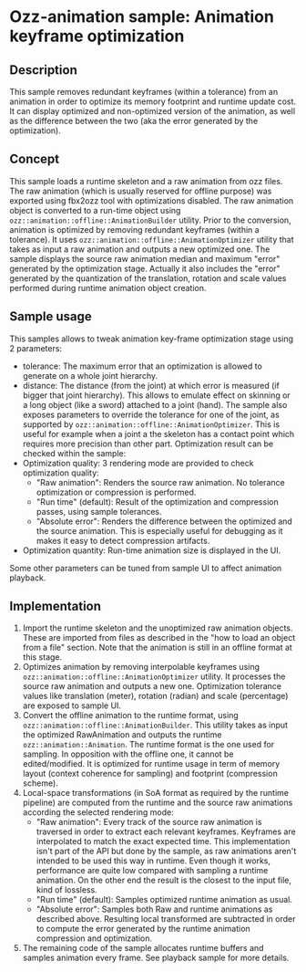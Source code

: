 # Ozz-animation sample: Animation keyframe optimization

## Description

This sample removes redundant keyframes (within a tolerance) from an animation in order to optimize its memory footprint and runtime update cost. It can display optimized and non-optimized version of the animation, as well as the difference between the two (aka the error generated by the optimization).

## Concept

This sample loads a runtime skeleton and a raw animation from ozz files. The raw animation (which is usually reserved for offline purpose) was exported using fbx2ozz tool with optimizations disabled. The raw animation object is converted to a run-time object using `ozz::animation::offline::AnimationBuilder` utility.
Prior to the conversion, animation is optimized by removing redundant keyframes (within a tolerance). It uses `ozz::animation::offline::AnimationOptimizer` utility that takes as input a raw animation and outputs a new optimized one.
The sample displays the source raw animation median and maximum "error" generated by the optimization stage. Actually it also includes the "error" generated by the quantization of the translation, rotation and scale values performed during runtime animation object creation.

## Sample usage

This samples allows to tweak animation key-frame optimization stage using 2 parameters:
  - tolerance: The maximum error that an optimization is allowed to generate on a whole joint hierarchy.
  - distance: The distance (from the joint) at which error is measured (if bigger that joint hierarchy). This allows to emulate effect on skinning or a long object (like a sword) attached to a joint (hand).
The sample also exposes parameters to override the tolerance for one of the joint, as supported by `ozz::animation::offline::AnimationOptimizer`. This is useful for example when a joint a the skeleton has a contact point which requires more precision than other part.
Optimization result can be checked within the sample:
- Optimization quality: 3 rendering mode are provided to check optimization quality:
   - "Raw animation": Renders the source raw animation. No tolerance optimization or compression is performed.
   - "Run time" (default): Result of the optimization and compression passes, using sample tolerances.
   - "Absolute error": Renders the difference between the optimized and the source animation. This is especially useful for debugging as it makes it easy to detect compression artifacts.
- Optimization quantity: Run-time animation size is displayed in the UI.

Some other parameters can be tuned from sample UI to affect animation playback.

## Implementation

1. Import the runtime skeleton and the unoptimized raw animation objects. These are imported from files as described in the "how to load an object from a file" section. Note that the animation is still in an offline format at this stage.
2. Optimizes animation by removing interpolable keyframes using `ozz::animation::offline::AnimationOptimizer` utility. It processes the source raw animation and outputs a new one. Optimization tolerance values like translation (meter), rotation (radian) and scale (percentage) are exposed to sample UI.
3. Convert the offline animation to the runtime format, using `ozz::animation::offline::AnimationBuilder`. This utility takes as input the optimized RawAnimation and outputs the runtime `ozz::animation::Animation`. The runtime format is the one used for sampling. In opposition with the offline one, it cannot be edited/modified. It is optimized for runtime usage in term of memory layout (context coherence for sampling) and footprint (compression scheme).
4. Local-space transformations (in SoA format as required by the runtime pipeline) are computed from the runtime and the source raw animations according the selected rendering mode:
   - "Raw animation": Every track of the source raw animation is traversed in order to extract each relevant keyframes. Keyframes are interpolated to match the exact expected time. This implementation isn't part of the API but done by the sample, as raw animations aren't intended to be used this way in runtime. Even though it works, performance are quite low compared with sampling a runtime animation. On the other end the result is the closest to the input file, kind of lossless.
   - "Run time" (default): Samples optimized runtime animation as usual.
   - "Absolute error": Samples both Raw and runtime animations as described above. Resulting local transformed are subtracted in order to compute the error generated by the runtime animation compression and optimization.
5. The remaining code of the sample allocates runtime buffers and samples animation every frame. See playback sample for more details.
